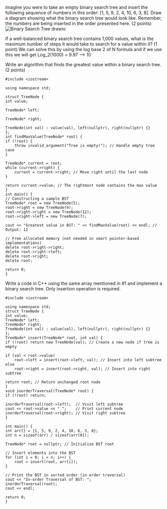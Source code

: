 Imagine you were to take an empty binary search tree and insert the following sequence of numbers in this order: [1, 5, 9, 2, 4, 10, 6, 3, 8]. Draw a diagram showing what the binary search tree would look like. Remember, the numbers are being inserted in the order presented here. (2 points)
![Binary Search Tree drawio](https://github.com/user-attachments/assets/70d0f4a9-c57b-47ef-ac57-8740abeb748c)

If a well-balanced binary search tree contains 1,000 values, what is the maximum number of steps it would take to search for a value within it? (1 point)
We can solve this by using the log base 2 of N formula and if we use this we will get Log_2(1000) = 9.97 --> 10

Write an algorithm that finds the greatest value within a binary search tree. (2 points)

    #include <iostream>

    using namespace std;
    
    struct TreeNode {    
    int value;
    
    TreeNode* left;
    
    TreeNode* right;
    
    TreeNode(int val) : value(val), left(nullptr), right(nullptr) {}
    };
    int findMaxValue(TreeNode* root) {
    if (!root) {
        throw invalid_argument("Tree is empty!"); // Handle empty tree case
    }
    
    TreeNode* current = root;
    while (current->right) {
        current = current->right; // Move right until the last node
    }
    
    return current->value; // The rightmost node contains the max value 
    }
    int main() {
    // Constructing a sample BST
    TreeNode* root = new TreeNode(5);
    root->right = new TreeNode(9);
    root->right->right = new TreeNode(12);
    root->right->left = new TreeNode(7);

    cout << "Greatest value in BST: " << findMaxValue(root) << endl; // Output: 12

    // Free allocated memory (not needed in smart pointer-based implementations)
    delete root->right->right;
    delete root->right->left;
    delete root->right;
    delete root;

    return 0;
    }
Write a code in C++ using the same array mentioned in #1 and implement a binary search tree. Only insertion operation is required.

    #include <iostream>

    using namespace std;
    struct TreeNode {
    int value;
    TreeNode* left;
    TreeNode* right;
    TreeNode(int val) : value(val), left(nullptr), right(nullptr) {}
    };
    TreeNode* insert(TreeNode* root, int val) {
    if (!root) return new TreeNode(val); // Create a new node if tree is empty
    
    if (val < root->value)
        root->left = insert(root->left, val); // Insert into left subtree
    else
        root->right = insert(root->right, val); // Insert into right subtree

    return root; // Return unchanged root node 
    }
    void inorderTraversal(TreeNode* root) {
    if (!root) return;
    
    inorderTraversal(root->left);  // Visit left subtree
    cout << root->value << " ";    // Print current node
    inorderTraversal(root->right); // Visit right subtree
    }

    int main() {
    int arr[] = {1, 5, 9, 2, 4, 10, 6, 3, 8};
    int n = sizeof(arr) / sizeof(arr[0]);

    TreeNode* root = nullptr; // Initialize BST root

    // Insert elements into the BST
    for (int i = 0; i < n; i++) {
        root = insert(root, arr[i]);
    }

    // Print the BST in sorted order (in-order traversal)
    cout << "In-order Traversal of BST: ";
    inorderTraversal(root);
    cout << endl;

    return 0;
    }

